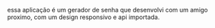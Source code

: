 essa aplicação é um gerador de senha que desenvolvi com um amigo proximo, com um design responsivo e api importada.
